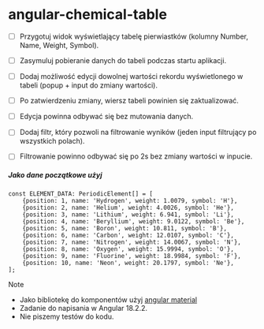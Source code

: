 # angular-chemical-table

- [ ] Przygotuj widok wyświetlający tabelę pierwiastków (kolumny Number, Name, Weight, Symbol).
- [ ] Zasymuluj pobieranie danych do tabeli podczas startu aplikacji.
- [ ] Dodaj możliwość edycji dowolnej wartości rekordu wyświetlonego w tabeli (popup + input do zmiany wartości).
- [ ] Po zatwierdzeniu zmiany, wiersz tabeli powinien się zaktualizować.
- [ ] Edycja powinna odbywać się bez mutowania danych.
- [ ] Dodaj filtr, który pozwoli na filtrowanie wyników (jeden input filtrujący po wszystkich polach).
- [ ] Filtrowanie powinno odbywać się po 2s bez zmiany wartości w inpucie.


##### Jako dane początkowe użyj

```
const ELEMENT_DATA: PeriodicElement[] = [
    {position: 1, name: 'Hydrogen', weight: 1.0079, symbol: 'H'},
    {position: 2, name: 'Helium', weight: 4.0026, symbol: 'He'},
    {position: 3, name: 'Lithium', weight: 6.941, symbol: 'Li'},
    {position: 4, name: 'Beryllium', weight: 9.0122, symbol: 'Be'},
    {position: 5, name: 'Boron', weight: 10.811, symbol: 'B'},
    {position: 6, name: 'Carbon', weight: 12.0107, symbol: 'C'},
    {position: 7, name: 'Nitrogen', weight: 14.0067, symbol: 'N'},
    {position: 8, name: 'Oxygen', weight: 15.9994, symbol: 'O'},
    {position: 9, name: 'Fluorine', weight: 18.9984, symbol: 'F'},
    {position: 10, name: 'Neon', weight: 20.1797, symbol: 'Ne'},
];
```
> [!NOTE]
> - Jako bibliotekę do komponentów użyj [angular material](https://material.angular.io)
> - Zadanie do napisania w Angular 18.2.2.
> - Nie piszemy testów do kodu.
